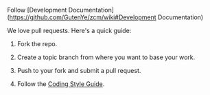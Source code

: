 Follow [Development Documentation](https://github.com/GutenYe/zcm/wiki#Development Documentation)

We love pull requests. Here's a quick guide:

1. Fork the repo.

2. Create a topic branch from where you want to base your work. 

3. Push to your fork and submit a pull request.

4. Follow the [Coding Style Guide](https://github.com/GutenYe/zcm/wiki/Theme-Development-Guide).
